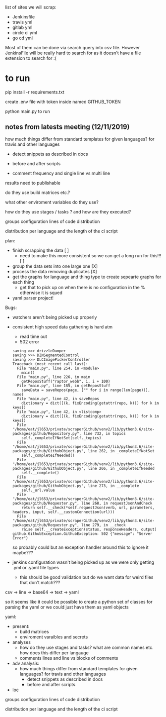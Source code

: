 list of sites we will scrap:
- Jenkinsfile
- travis yml
- gitlab yml
- circle ci yml
- go cd yml


Most of them can be done via search query into csv file. However JenkinsFile will be really hard to search for as it doesn't have a file extension to search for :(


# to run
pip install -r requirements.txt

create .env file with token inside named GITHUB_TOKEN

python main.py to run


## notes from latests meeting (12/11/2019)

how much things differ from standard templates for given languages? for travis and other languages 
- detect snippets as described in docs
- before and after scripts

- comment frequency and single line vs multi line

results need to publishable

do they use build matrices etc.?

what other enviroment variables do they use?

how do they use stages / tasks ? and how are they executed?

groups configuration lines of code distribution 

distribution per language and the length of the ci script


plan:
- finish scrapping the data [ ]
    - need to make this more consistent so we can get a long run for this!!! [ ]
- group the data sets into one large one [X]
- process the data removing duplicates [X]
- get the graphs for language and thing type to create sepearte graphs for each thing
    - get that to pick up on when there is no configuration in the % otherwise it is squed
- yaml parser project!

Bugs:
- watchers aren't being picked up properly
- consistent high speed data gathering is hard atm
    - read time out 
    - 502 error
    ```log
    saving >>> drizzleDumper
    saving >>> DZNSegmentedControl
    saving >>> DLCImagePickerController
    Traceback (most recent call last):
      File "main.py", line 254, in <module>
        main()
      File "main.py", line 226, in main
        getReposStuff("raptor_webb", i, i + 100)
      File "main.py", line 185, in getReposStuff
        saveData = saveRepos(page, ["" for i in range(len(page))], name)
      File "main.py", line 42, in saveRepos
        dictionary = dict([(k, fixEncoding(getattr(repo, k))) for k in keys])
      File "main.py", line 42, in <listcomp>
        dictionary = dict([(k, fixEncoding(getattr(repo, k))) for k in keys])
      File "/home/eat/jl653/private/scraperGithub/venv2/lib/python3.6/site-packages/github/Repository.py", line 732, in topics
        self._completeIfNotSet(self._topics)
      File "/home/eat/jl653/private/scraperGithub/venv2/lib/python3.6/site-packages/github/GithubObject.py", line 262, in _completeIfNotSet
        self._completeIfNeeded()
      File "/home/eat/jl653/private/scraperGithub/venv2/lib/python3.6/site-packages/github/GithubObject.py", line 266, in _completeIfNeeded
        self.__complete()
      File "/home/eat/jl653/private/scraperGithub/venv2/lib/python3.6/site-packages/github/GithubObject.py", line 273, in __complete
        self._url.value
      File "/home/eat/jl653/private/scraperGithub/venv2/lib/python3.6/site-packages/github/Requester.py", line 268, in requestJsonAndCheck
        return self.__check(*self.requestJson(verb, url, parameters, headers, input, self.__customConnection(url)))
      File "/home/eat/jl653/private/scraperGithub/venv2/lib/python3.6/site-packages/github/Requester.py", line 279, in __check
        raise self.__createException(status, responseHeaders, output)
    github.GithubException.GithubException: 502 {"message": "Server Error"}
    ``` 
    so probably could but an exception handler around this to ignore it maybe???

- jenkins configuration wasn't being picked up as we were only getting .yml or .yaml file types
    - this should be good validation but do we want data for weird files that don't match???

csv -> line -> base64 -> text -> yaml


so it seems like it could be possible to create a python set of classes for parsing the yaml
or we could just have them as yaml objects



yaml:
- present:
  - build matrices
  - enviroment varaibles and secrets
- analyses
  - how do they use stages and tasks? what are common names etc. how does this differ per langauge
  - comments lines and line vs blocks of comments
- adv analysis:
  - how much things differ from standard templates for given languages? for travis and other languages 
    - detect snippets as described in docs
    - before and after scripts
- loc 


groups configuration lines of code distribution 

distribution per language and the length of the ci script
